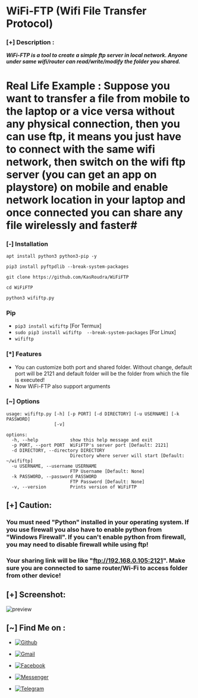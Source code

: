 # WiFi-FTP (Wifi File Transfer Protocol)

### [+] Description :
***WiFi-FTP is a tool to create a simple ftp server in local network. Anyone under same wifi/router can read/write/modify the folder you shared.***

# Real Life Example : Suppose you want to transfer a file from mobile to the laptop or a vice versa without any physical connection, then you can use ftp, it means you just have to connect with the same wifi network, then switch on the wifi ftp server (you can get an app on playstore) on mobile and enable network location in your laptop and once connected you can share any file wirelessly and faster#

### [-] Installation

```apt install python3 python3-pip -y```

```pip3 install pyftpdlib --break-system-packages```

```git clone https://github.com/KasRoudra/WiFiFTP```

```cd WiFiFTP```

```python3 wififtp.py```

### Pip
 - `pip3 install wififtp` [For Termux]
 - `sudo pip3 install wififtp  --break-system-packages` [For Linux]
 - `wififtp`

### [*] Features
 - You can customize both port and shared folder. Without change, default port will be 2121 and default folder will be the folder from which the file is executed!
 - Now WiFi-FTP also support arguments 

### [~] Options
```
usage: wififtp.py [-h] [-p PORT] [-d DIRECTORY] [-u USERNAME] [-k PASSWORD]
                  [-v]

options:
  -h, --help            show this help message and exit
  -p PORT, --port PORT  WiFiFTP's server port [Default: 2121]
  -d DIRECTORY, --directory DIRECTORY
                        Directory where server will start [Default: ~/wififtp]
  -u USERNAME, --username USERNAME
                        FTP Username [Default: None]
  -k PASSWORD, --password PASSWORD
                        FTP Password [Default: None]
  -v, --version         Prints version of WiFiFTP

```
## [+] Caution:

### You must need "Python" installed in your operating system. If you use firewall you also have to enable python from "Windows Firewall". If you can't enable python from firewall, you may need to disable firewall while using ftp!
### Your sharing link will be like "ftp://192.168.0.105:2121". Make sure you are connected to same router/Wi-Fi to access folder from other device!
## [+] Screenshot:
![preview](https://github.com/KasRoudra/wififtp/raw/main/ss.jpg)

## [~] Find Me on :

- [![Github](https://img.shields.io/badge/Github-KasRoudra-green?style=for-the-badge&logo=github)](https://github.com/KasRoudra)

- [![Gmail](https://img.shields.io/badge/Gmail-KasRoudra-green?style=for-the-badge&logo=gmail)](mailto:kasroudrakrd@gmail.com)

- [![Facebook](https://img.shields.io/badge/Facebook-KasRoudra-green?style=for-the-badge&logo=facebook)](https://facebook.com/KasRoudra)

- [![Messenger](https://img.shields.io/badge/Messenger-KasRoudra-green?style=for-the-badge&logo=messenger)](https://m.me/KasRoudra)

- [![Telegram](https://img.shields.io/badge/Telegram-KasRoudra-indigo?style=for-the-badge&logo=telegram)](https://t.me/KasRoudra)
